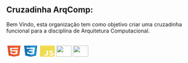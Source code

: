 ## Cruzadinha ArqComp:

Bem Vindo, esta organização tem como objetivo criar uma cruzadinha funcional para a disciplina de Arquitetura Computacional.

<div style="display: inline_block"><br>
 <img align="center" height="30" width="40" src="https://raw.githubusercontent.com/devicons/devicon/master/icons/html5/html5-original.svg">
 <img align="center" height="30" width="40" src="https://raw.githubusercontent.com/devicons/devicon/master/icons/css3/css3-original.svg">
 <img align="center" height="30" width="40" src="https://raw.githubusercontent.com/devicons/devicon/master/icons/javascript/javascript-plain.svg">
 <img  align="center" height="30" width="40" src="https://cdn.jsdelivr.net/gh/devicons/devicon/icons/react/react-original.svg" />
 <img  align="center" height="30" width="40" src="https://cdn.jsdelivr.net/gh/devicons/devicon/icons/nodejs/nodejs-original.svg" />
</div>  


  
